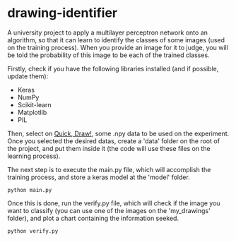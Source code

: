 # drawing-identifier

A university project to apply a multilayer perceptron network onto an algorithm, so that it can learn to identify the classes of some images (used on the training process). When you provide an image for it to judge, you will be told the probability of this image to be each of the trained classes.

Firstly, check if you have the following libraries installed (and if possible, update them):
- Keras
- NumPy
- Scikit-learn
- Matplotlib
- PIL

Then, select on [Quick, Draw!](https://quickdraw.withgoogle.com/data), some .npy data to be used on the experiment. Once you selected the desired datas, create a 'data' folder on the root of the project, and put them inside it (the code will use these files on the learning process).

The next step is to execute the main.py file, which will accomplish the training process, and store a keras model at the 'model' folder.
```
python main.py
```
Once this is done, run the verify.py file, which will check if the image you want to classify (you can use one of the images on the 'my_drawings' folder), and plot a chart containing the information seeked.
```
python verify.py
```
